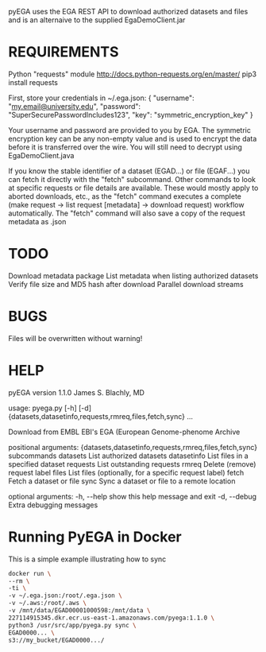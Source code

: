 pyEGA uses the EGA REST API to download authorized datasets and files
and is an alternaive to the supplied EgaDemoClient.jar


# REQUIREMENTS
Python "requests" module
http://docs.python-requests.org/en/master/
pip3 install requests


First, store your credentials in ~/.ega.json:
{
    "username": "my.email@university.edu",
    "password": "SuperSecurePasswordIncludes123",
    "key": "symmetric_encryption_key"
}

Your username and password are provided to you by EGA.
The symmetric encryption key can be any non-empty value and
is used to encrypt the data before it is transferred over the wire.
You will still need to decrypt using EgaDemoClient.java


If you know the stable identifier of a dataset (EGAD...) or file (EGAF...)
you can fetch it directly with the "fetch" subcommand. Other commands
to look at specific requests or file details are available. These would
mostly apply to aborted downloads, etc., as the "fetch" command executes
a complete (make request -> list request [metadata] -> download request)
workflow automatically. The "fetch" command will also save a copy of the
request metadata as <requestlabelid>.json


# TODO
Download metadata package
List metadata when listing authorized datasets
Verify file size and MD5 hash after download
Parallel download streams

# BUGS
Files will be overwritten without warning!


# HELP
pyEGA version 1.1.0
James S. Blachly, MD

usage: pyega.py [-h] [-d]
                {datasets,datasetinfo,requests,rmreq,files,fetch,sync} ...

Download from EMBL EBI's EGA (European Genome-phenome Archive

positional arguments:
  {datasets,datasetinfo,requests,rmreq,files,fetch,sync}
                        subcommands
    datasets            List authorized datasets
    datasetinfo         List files in a specified dataset
    requests            List outstanding requests
    rmreq               Delete (remove) request label
    files               List files (optionally, for a specific request label)
    fetch               Fetch a dataset or file
    sync                Sync a dataset or file to a remote location

optional arguments:
  -h, --help            show this help message and exit
  -d, --debug           Extra debugging messages


# Running PyEGA in Docker

This is a simple example illustrating how to sync
``` bash
docker run \
--rm \
-ti \
-v ~/.ega.json:/root/.ega.json \
-v ~/.aws:/root/.aws \
-v /mnt/data/EGAD00001000598:/mnt/data \
227114915345.dkr.ecr.us-east-1.amazonaws.com/pyega:1.1.0 \
python3 /usr/src/app/pyega.py sync \
EGAD0000... \
s3://my_bucket/EGAD0000.../
```